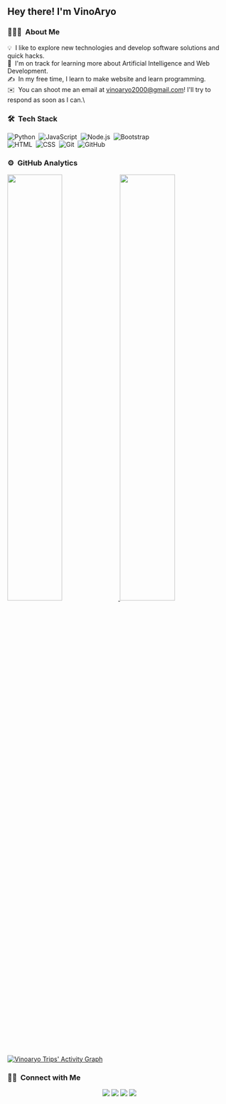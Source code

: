 <h2>Hey there! I'm VinoAryo</h2>

<!-- ## 👋 &nbsp;Hey there! I'm Vinoaryo -->

### 👨🏻‍💻 &nbsp;About Me

💡 &nbsp;I like to explore new technologies and develop software solutions and quick hacks.\
🌱 &nbsp;I'm on track for learning more about Artificial Intelligence and Web Development.\
✍️ &nbsp;In my free time, I learn to make website and learn programming.\
✉️ &nbsp;You can shoot me an email at vinoaryo2000@gmail.com! I'll try to respond as soon as I can.\


### 🛠 &nbsp;Tech Stack

![Python](https://img.shields.io/badge/-Python-05122A?style=flat&logo=python)&nbsp;
![JavaScript](https://img.shields.io/badge/-JavaScript-05122A?style=flat&logo=javascript)&nbsp;
![Node.js](https://img.shields.io/badge/-Node.js-05122A?style=flat&logo=node.js)&nbsp;
![Bootstrap](https://img.shields.io/badge/-Bootstrap-05122A?style=flat&logo=bootstrap&logoColor=563D7C)\
![HTML](https://img.shields.io/badge/-HTML-05122A?style=flat&logo=HTML5)&nbsp;
![CSS](https://img.shields.io/badge/-CSS-05122A?style=flat&logo=CSS3&logoColor=1572B6)&nbsp;
![Git](https://img.shields.io/badge/-Git-05122A?style=flat&logo=git)&nbsp;
![GitHub](https://img.shields.io/badge/-GitHub-05122A?style=flat&logo=github)&nbsp;

### ⚙️ &nbsp;GitHub Analytics

<p align="left">
  <a href="https://abhigyantrips.dev/">
  <img width="49.5%" src="https://github-readme-stats.vercel.app/api?username=vinoaryo&show_icons=true&theme=gruvbox&hide_border=true" />
    <img width="49.5%" src="https://github-readme-streak-stats.herokuapp.com/?user=vinoaryo&theme=gruvbox&hide_border=true" />
  </a>
</p>
<br>

[![Vinoaryo Trips' Activity Graph](https://activity-graph.herokuapp.com/graph?username=abhigyantrips&custom_title=vinoaryo's%20Contribution%20Graph&theme=gruvbox&bg_color=282828&hide_border=true&line=d1a01f&point=c58545)](https://abhigyantrips.dev)

### 🤝🏻 &nbsp;Connect with Me

<p align="center">
<a href="https://vinoweb.netlify.app"><img src="https://img.shields.io/badge/-vinoweb-3423A6?style=flat&logo=Google-Chrome&logoColor=white"/></a>
<a href="mailto:vinoaryo2000@gmail.com"><img src="https://img.shields.io/badge/-vinoaryo2000@gmail.com-D14836?style=flat&logo=Gmail&logoColor=white"/></a>
<a href="https://instagram.com/vinoaryo_"><img src="https://img.shields.io/badge/-@vinoaryo_-E4405F?style=flat&logo=Instagram&logoColor=white"/></a>
<a href="https://facebook.com/vinoaryo"><img src="https://img.shields.io/badge/-@vinoaryo_-1877F2?style=flat&logo=Facebook&logoColor=white"/></a>
</p>
